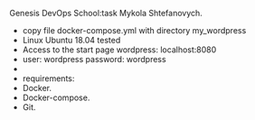 Genesis DevOps School:task
Mykola Shtefanovych.
- copy file docker-compose.yml with directory my_wordpress
- Linux Ubuntu 18.04 tested
- Access to the start page wordpress: localhost:8080
- user: wordpress  password: wordpress
- 
- requirements:
- Docker.
- Docker-compose.
- Git.

